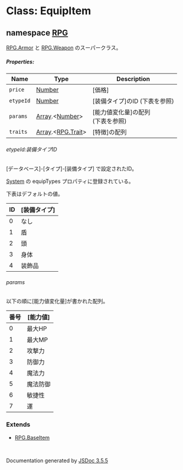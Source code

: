 # Class: EquipItem

## namespace [RPG](RPG.md)

[RPG.Armor](RPG.Armor.md) と [RPG.Weapon](RPG.Weapon.md) のスーパークラス。

##### Properties:

| Name | Type | Description |
| --- | --- | --- |
| `price` | [Number](Number.md) | [価格] |
| `etypeId` | [Number](Number.md) | [装備タイプ]のID (下表を参照) |
| `params` | [Array](Array.md).&lt;[Number](Number.md)&gt; | [能力値変化量]の配列<br />(下表を参照) |
| `traits` | [Array](Array.md).&lt;[RPG.Trait](RPG.Trait.md)&gt; | [特徴]の配列 |

###### etypeId:装備タイプID

[データベース]-[タイプ]-[装備タイプ] で設定されたID。

 [System](RPG.System.md) の equipTypes プロパティに登録されている。
 
 下表はデフォルトの値。

| ID | [装備タイプ] |
| --- | --- |
| 0 | なし |
| 1 | 盾 |
| 2 | 頭 |
| 3 | 身体 |
| 4 | 装飾品 |

###### params

以下の順に[能力値変化量]が書かれた配列。

| 番号 | [能力値] |
| --- | --- || 0 | 最大HP |
| 1 | 最大MP |
| 2 | 攻撃力 |
| 3 | 防御力 |
| 4 | 魔法力 |
| 5 | 魔法防御 |
| 6 | 敏捷性 |
| 7 | 運 |


### Extends

* [RPG.BaseItem](RPG.BaseItem.md)

 <br>

  Documentation generated by [JSDoc 3.5.5](https://github.com/jsdoc3/jsdoc)
